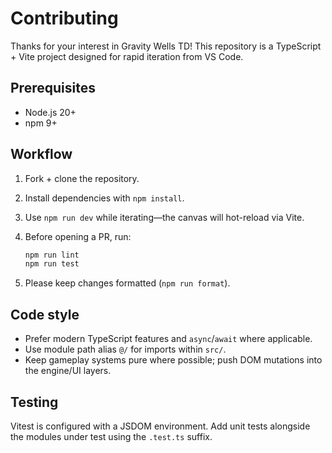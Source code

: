 # Contributing

Thanks for your interest in Gravity Wells TD! This repository is a TypeScript + Vite project designed
for rapid iteration from VS Code.

## Prerequisites

- Node.js 20+
- npm 9+

## Workflow

1. Fork + clone the repository.
2. Install dependencies with `npm install`.
3. Use `npm run dev` while iterating—the canvas will hot-reload via Vite.
4. Before opening a PR, run:

   ```bash
   npm run lint
   npm run test
   ```

5. Please keep changes formatted (`npm run format`).

## Code style

- Prefer modern TypeScript features and `async`/`await` where applicable.
- Use module path alias `@/` for imports within `src/`.
- Keep gameplay systems pure where possible; push DOM mutations into the engine/UI layers.

## Testing

Vitest is configured with a JSDOM environment. Add unit tests alongside the modules under test using
the `.test.ts` suffix.

